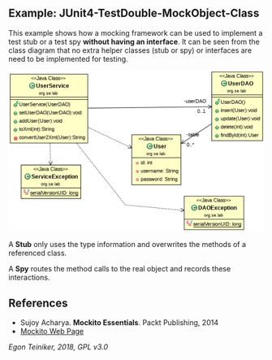 ## Example: JUnit4-TestDouble-MockObject-Class

This example shows how a mocking framework can be used to implement a test 
stub or a test spy **without having an interface**.
It can be seen from the class diagram that no extra helper classes (stub or spy) 
or interfaces are need to be implemented for testing.

![Class Diagram](ClassDiagram.png)

A **Stub** only uses the type information and overwrites the methods of a referenced
class.

A **Spy** routes the method calls to the real object and records these interactions. 

## References

* Sujoy Acharya. **Mockito Essentials**. Packt Publishing, 2014 
* [Mockito Web Page](https://site.mockito.org/)

*Egon Teiniker, 2018, GPL v3.0*